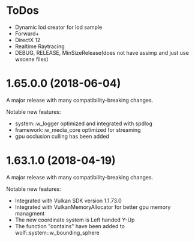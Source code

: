 # ToDos
- Dynamic lod creator for lod sample
- Forward+
- DirectX 12
- Realtime Raytracing
- DEBUG, RELEASE, MinSizeRelease(does not have assimp and just use wscene files)


# 1.65.0.0 (2018-06-04)
A major release with many compatibility-breaking changes.

Notable new features:
- system::w_logger optimized and integrated with spdlog 
- framework::w_media_core optimized for streaming
- gpu occlusion culling has been added


# 1.63.1.0 (2018-04-19)

A major release with many compatibility-breaking changes.

Notable new features:
- Integrated with Vulkan SDK version 1.1.73.0
- Integrated with VulkanMemoryAllocator for better gpu memory managment
- The new coordinate system is Left handed Y-Up 
- The function "contains" have been added to wolf::system::w_bounding_sphere
